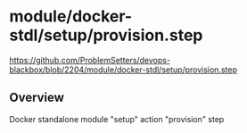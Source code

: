 # module/docker-stdl/setup/provision.step

https://github.com/ProblemSetters/devops-blackbox/blob/2204/module/docker-stdl/setup/provision.step

## Overview

Docker standalone module "setup" action "provision" step


